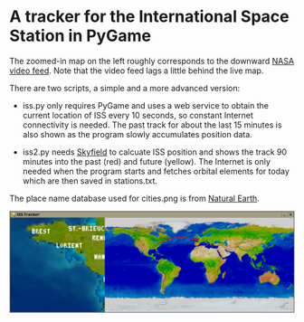 # A tracker for the International Space Station in PyGame

The zoomed-in map on the left roughly corresponds to the downward
[NASA video feed](https://eol.jsc.nasa.gov/ESRS/HDEV/).
Note that the video feed lags a little behind the live map.

There are two scripts, a simple and a more advanced version:

* iss.py only requires PyGame and uses a web service to obtain the current location of ISS every 10 seconds, so constant Internet connectivity is needed. The past track for about the last 15 minutes is also shown as the program slowly accumulates position data.

* iss2.py needs [Skyfield](https://rhodesmill.org/skyfield/) to calcuate ISS position and shows the track 90 minutes into the past (red) and future (yellow). The Internet is only needed when the program starts and fetches orbital elements for today which are then saved in stations.txt.

The place name database used for cities.png is from [Natural Earth](https://www.naturalearthdata.com/).

![screenshot](screenshot.png "ISS Tracker screenshot")
